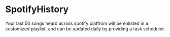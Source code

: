 # SpotifyHistory

Your last 50 songs heard across spotify platfrom will be enlisted in a customized playlist, and can be updated daily by providing a task scheduler.
